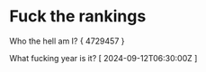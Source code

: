 # Fuck the rankings

Who the hell am I?
{ 4729457 }

What fucking year is it?
[ 2024-09-12T06:30:00Z ]
